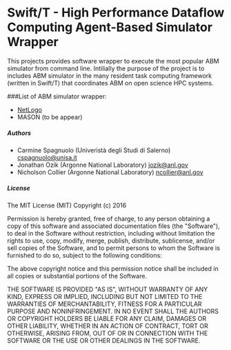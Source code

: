 # Swift/T - High Performance Dataflow Computing Agent-Based Simulator Wrapper

This projects provides software wrapper to execute the most popular ABM simulator from command line. Intilially the purpose of the project is to includes ABM simulator in the many resident task computing framework (written in Swift/T) that coordinates ABM on open science HPC systems.

###List of ABM simulator wrapper:

  - [NetLogo](https://github.com/isislab-unisa/swiftlangabm/tree/master/netlogo)
  - MASON (to be appear)

##### Authors

  - Carmine Spagnuolo (Univeristà degli Studi di Salerno) cspagnuolo@unisa.it
  - Jonathan Ozik (Argonne National Laboratory) jozik@anl.gov 
  - Nicholson Collier (Argonne National Laboratory) ncollier@anl.gov 

##### License 

The MIT License (MIT)
Copyright (c) 2016 <copyright holders>

Permission is hereby granted, free of charge, to any person obtaining a copy of this software and associated documentation files (the "Software"), to deal in the Software without restriction, including without limitation the rights to use, copy, modify, merge, publish, distribute, sublicense, and/or sell copies of the Software, and to permit persons to whom the Software is furnished to do so, subject to the following conditions:

The above copyright notice and this permission notice shall be included in all copies or substantial portions of the Software.

THE SOFTWARE IS PROVIDED "AS IS", WITHOUT WARRANTY OF ANY KIND, EXPRESS OR IMPLIED, INCLUDING BUT NOT LIMITED TO THE WARRANTIES OF MERCHANTABILITY, FITNESS FOR A PARTICULAR PURPOSE AND NONINFRINGEMENT. IN NO EVENT SHALL THE AUTHORS OR COPYRIGHT HOLDERS BE LIABLE FOR ANY CLAIM, DAMAGES OR OTHER LIABILITY, WHETHER IN AN ACTION OF CONTRACT, TORT OR OTHERWISE, ARISING FROM, OUT OF OR IN CONNECTION WITH THE SOFTWARE OR THE USE OR OTHER DEALINGS IN THE SOFTWARE.
